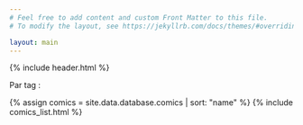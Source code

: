 ```yaml
---
# Feel free to add content and custom Front Matter to this file.
# To modify the layout, see https://jekyllrb.com/docs/themes/#overriding-theme-defaults

layout: main
---
```


{% include header.html %}

Par tag : <span id="tag-name"></span>

<div id="comics-list">
{% assign comics = site.data.database.comics | sort: "name" %}
{% include comics_list.html %}
</div>

<script type="text/javascript">

    // case insensitive "contains" selector
    // https://stackoverflow.com/questions/8746882/jquery-contains-selector-uppercase-and-lower-case-issue
    jQuery.expr[':'].icontains = function(a, i, m) {
        return jQuery(a).text().toUpperCase()
            .indexOf(m[3].toUpperCase()) >= 0;
    };

    var getUrlParameter = function getUrlParameter(sParam) {
        var sPageURL = window.location.search.substring(1),
            sURLVariables = sPageURL.split('&'),
            sParameterName,
            i;

        for (i = 0; i < sURLVariables.length; i++) {
            sParameterName = sURLVariables[i].split('=');

            if (sParameterName[0] === sParam) {
                return sParameterName[1] === undefined ? true : decodeURIComponent(sParameterName[1]);
            }
        }
    };
    $(document).ready(() => {

        var tag = getUrlParameter('t');
        if(!tag) return;

        $('#tag-name').html(decodeURIComponent(tag).replace(/-/g, ' '));

        $('#comics-list .comics-list-item').hide();
        var $nodes = $('#comics-list').find('.comic-tag[data-tag="' + tag + '"]').closest('.comics-list-item');
        var $nodes2 = $('#comics-list').find('.comic-title:icontains("' + tag + '")').closest('.comics-list-item');
        
        $nodes = $nodes.add($nodes2);
        
        $nodes.show();

        $('.comics-count').html($nodes.length);
    });
</script>